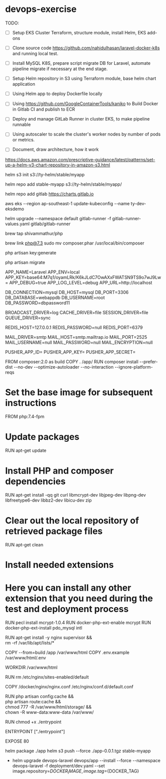 # devops-exercise

<!-- Following test will give us a view of your skillset on AWS well-architected framework. No need to implement it completely so please watch your time and implement as much as possible in the duration of 8 to 10 hours.

1. Build a secure and small dockerized hello world Laravel app which can be successfully connected to a MySQL server.
2. Automate the process of building the app and pushing to a container registry using GitLab.
3. Bring up an autoscale EC2 cluster as a worker node group of an EKS cluster (For this IaC is enough, no need to apply on real infra)
4. Automate the deployment of built app on K8s cluster (locally you can use `minikube` or `kind` for K8s)
5. Add documentation of the whole procedure and how you made it well architected.

Please use technologies you have expertise on (GitLab, Ansible, Bash, Terraform, Helm, etc.) and send us all repositories. -->


TODO:
- [ ] Setup EKS Cluster Terraform, structure module, install Helm, EKS add-ons
- [ ] Clone source code https://github.com/nahidulhasan/laravel-docker-k8s and running local test.
- [ ] Install MySQL K8S, prepare script migrate DB for Laravel, automate pipeline migrate if necessary at the end stage.
- [ ] Setup Helm repository in S3 using Terraform module, base helm chart application
- [ ] Using Helm app to deploy Dockerfile locally
- [ ] Using https://github.com/GoogleContainerTools/kaniko to Build Docker in Gitlab CI and publish to ECR
- [ ] Deploy and manage GitLab Runner in cluster EKS, to make pipeline runnable
- [ ] Using autoscaler to scale the cluster's worker nodes by number of pods or metrics.
- [ ] Document, draw architecture, how it work


https://docs.aws.amazon.com/prescriptive-guidance/latest/patterns/set-up-a-helm-v3-chart-repository-in-amazon-s3.html

helm s3 init s3://ty-helm/stable/myapp

helm repo add stable-myapp s3://ty-helm/stable/myapp/

helm repo add gitlab https://charts.gitlab.io

aws eks --region ap-southeast-1 update-kubeconfig --name ty-dev-eksdemo

helm upgrade --namespace default gitlab-runner -f gitlab-runner-values.yaml gitlab/gitlab-runner


brew tap shivammathur/php

brew link php@7.3
sudo mv composer.phar /usr/local/bin/composer

php artisan key:generate


php artisan migrate  

APP_NAME=Laravel
APP_ENV=local
APP_KEY=base64:M7q1/oyamLRk/K6kJLdC7OwAXxFWATSN9TS9o7wJ9Lw=
APP_DEBUG=true
APP_LOG_LEVEL=debug
APP_URL=http://localhost

DB_CONNECTION=mysql
DB_HOST=mysql
DB_PORT=3306
DB_DATABASE=webappdb
DB_USERNAME=root
DB_PASSWORD=dbpassword11

BROADCAST_DRIVER=log
CACHE_DRIVER=file
SESSION_DRIVER=file
QUEUE_DRIVER=sync

REDIS_HOST=127.0.0.1
REDIS_PASSWORD=null
REDIS_PORT=6379

MAIL_DRIVER=smtp
MAIL_HOST=smtp.mailtrap.io
MAIL_PORT=2525
MAIL_USERNAME=null
MAIL_PASSWORD=null
MAIL_ENCRYPTION=null

PUSHER_APP_ID=
PUSHER_APP_KEY=
PUSHER_APP_SECRET=


FROM composer:2.0 as build
COPY . /app/
RUN composer install --prefer-dist --no-dev --optimize-autoloader --no-interaction --ignore-platform-reqs

# Set the base image for subsequent instructions
FROM php:7.4-fpm

# Update packages
RUN apt-get update

# Install PHP and composer dependencies
RUN apt-get install -qq git curl libmcrypt-dev libjpeg-dev libpng-dev libfreetype6-dev libbz2-dev libicu-dev zip

# Clear out the local repository of retrieved package files
RUN apt-get clean

# Install needed extensions
# Here you can install any other extension that you need during the test and deployment process
RUN pecl install mcrypt-1.0.4
RUN docker-php-ext-enable mcrypt
RUN docker-php-ext-install pdo_mysql intl

RUN apt-get install -y nginx  supervisor && \
    rm -rf /var/lib/apt/lists/*

COPY --from=build /app /var/www/html
COPY .env.example /var/www/html/.env

WORKDIR /var/www/html


RUN rm /etc/nginx/sites-enabled/default

COPY /docker/nginx/nginx.conf /etc/nginx/conf.d/default.conf

RUN php artisan config:cache && \
    php artisan route:cache && \
    chmod 777 -R /var/www/html/storage/ && \
    chown -R www-data:www-data /var/www/

RUN chmod +x ./entrypoint

ENTRYPOINT ["./entrypoint"]

EXPOSE 80

helm package ./app
helm s3 push --force ./app-0.0.1.tgz stable-myapp

   - helm upgrade devops-laravel devops/app --install --force --namespace devops-laravel -f deployment/dev.yaml --set image.repository=${DOCKER_IMAGE},image.tag=${DOCKER_TAG}
